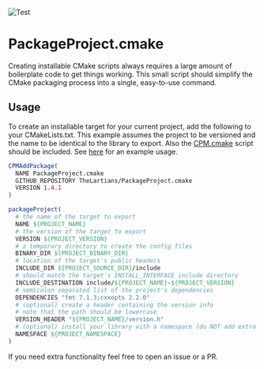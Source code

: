 ![Test](https://github.com/TheLartians/PackageProject.cmake/workflows/Test/badge.svg)

# PackageProject.cmake

Creating installable CMake scripts always requires a large amount of boilerplate code to get things working.
This small script should simplify the CMake packaging process into a single, easy-to-use command.

## Usage

To create an installable target for your current project, add the following to your CMakeLists.txt.
This example assumes the project to be versioned and the name to be identical to the library to export.
Also the [CPM.cmake](https://github.com/TheLartians/CPM.cmake) script should be included.
See [here](https://github.com/TheLartians/ModernCppStarter/blob/master/CMakeLists.txt) for an example usage.

```cmake
CPMAddPackage(
  NAME PackageProject.cmake
  GITHUB_REPOSITORY TheLartians/PackageProject.cmake
  VERSION 1.4.1
)

packageProject(
  # the name of the target to export
  NAME ${PROJECT_NAME}
  # the version of the target to export
  VERSION ${PROJECT_VERSION}
  # a temporary directory to create the config files
  BINARY_DIR ${PROJECT_BINARY_DIR}
  # location of the target's public headers
  INCLUDE_DIR ${PROJECT_SOURCE_DIR}/include
  # should match the target's INSTALL_INTERFACE include directory
  INCLUDE_DESTINATION include/${PROJECT_NAME}-${PROJECT_VERSION}
  # semicolon separated list of the project's dependencies
  DEPENDENCIES "fmt 7.1.3;cxxopts 2.2.0"
  # (optional) create a header containing the version info
  # note that the path should be lowercase 
  VERSION_HEADER "${PROJECT_NAME}/version.h"
  # (optional) install your library with a namespace (do NOT add extra '::')
  NAMESPACE ${PROJECT_NAMESPACE}
)
```

If you need extra functionality feel free to open an issue or a PR.
